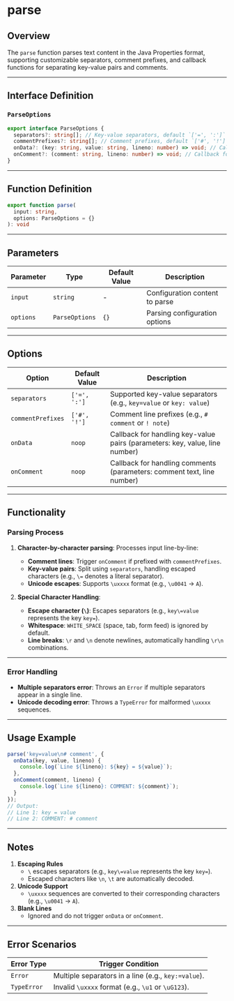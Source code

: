 # **parse**

## **Overview**
The `parse` function parses text content in the Java Properties format, supporting customizable separators, comment prefixes, and callback functions for separating key-value pairs and comments.

---

## **Interface Definition**
### **`ParseOptions`**
```typescript
export interface ParseOptions {
  separators?: string[]; // Key-value separators, default `['=', ':']`
  commentPrefixes?: string[]; // Comment prefixes, default `['#', '!']`
  onData?: (key: string, value: string, lineno: number) => void; // Callback for key-value pairs
  onComment?: (comment: string, lineno: number) => void; // Callback for comments
}
```

---

## **Function Definition**
```typescript
export function parse(
  input: string,
  options: ParseOptions = {}
): void
```

---

## **Parameters**
| Parameter | Type | Default Value | Description |
|-----------|------|---------------|-------------|
| `input` | `string` | - | Configuration content to parse |
| `options` | `ParseOptions` | `{}` | Parsing configuration options |

---

## **Options**
| Option | Default Value | Description |
|--------|---------------|-------------|
| `separators` | `['=', ':']` | Supported key-value separators (e.g., `key=value` or `key: value`) |
| `commentPrefixes` | `['#', '!']` | Comment line prefixes (e.g., `# comment` or `! note`) |
| `onData` | `noop` | Callback for handling key-value pairs (parameters: key, value, line number) |
| `onComment` | `noop` | Callback for handling comments (parameters: comment text, line number) |

---

## **Functionality**

### **Parsing Process**
1. **Character-by-character parsing**: Processes input line-by-line:
   - **Comment lines**: Trigger `onComment` if prefixed with `commentPrefixes`.
   - **Key-value pairs**: Split using `separators`, handling escaped characters (e.g., `\=` denotes a literal separator).
   - **Unicode escapes**: Supports `\uxxxx` format (e.g., `\u0041` → `A`).

2. **Special Character Handling**:
   - **Escape character (`\`)**: Escapes separators (e.g., `key\=value` represents the key `key=`).
   - **Whitespace**: `WHITE_SPACE` (space, tab, form feed) is ignored by default.
   - **Line breaks**: `\r` and `\n` denote newlines, automatically handling `\r\n` combinations.

---

### **Error Handling**
- **Multiple separators error**: Throws an `Error` if multiple separators appear in a single line.
- **Unicode decoding error**: Throws a `TypeError` for malformed `\uxxxx` sequences.

---

## **Usage Example**
```typescript
parse('key=value\n# comment', {
  onData(key, value, lineno) {
    console.log(`Line ${lineno}: ${key} = ${value}`);
  },
  onComment(comment, lineno) {
    console.log(`Line ${lineno}: COMMENT: ${comment}`);
  }
});
// Output:
// Line 1: key = value
// Line 2: COMMENT: # comment
```

---

## **Notes**
1. **Escaping Rules**  
   - `\` escapes separators (e.g., `key\=value` represents the key `key=`).
   - Escaped characters like `\n`, `\t` are automatically decoded.
2. **Unicode Support**  
   - `\uxxxx` sequences are converted to their corresponding characters (e.g., `\u0041` → `A`).
3. **Blank Lines**  
   - Ignored and do not trigger `onData` or `onComment`.

---

## **Error Scenarios**
| Error Type | Trigger Condition |
|------------|-------------------|
| `Error` | Multiple separators in a line (e.g., `key:=value`). |
| `TypeError` | Invalid `\uxxxx` format (e.g., `\u1` or `\uG123`). |
